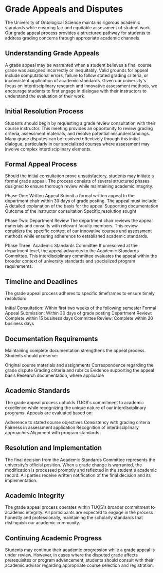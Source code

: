 # Grade Appeals and Disputes

The University of Ontological Science maintains rigorous academic standards while ensuring fair and equitable assessment of student work. Our grade appeal process provides a structured pathway for students to address grading concerns through appropriate academic channels.

## Understanding Grade Appeals

A grade appeal may be warranted when a student believes a final course grade was assigned incorrectly or inequitably. Valid grounds for appeal include computational errors, failure to follow stated grading criteria, or inconsistent application of academic standards. Given our university's focus on interdisciplinary research and innovative assessment methods, we encourage students to first engage in dialogue with their instructors to understand the evaluation of their work.

## Initial Resolution Process

Students should begin by requesting a grade review consultation with their course instructor. This meeting provides an opportunity to review grading criteria, assessment materials, and resolve potential misunderstandings. Many grade disputes can be resolved effectively through this initial dialogue, particularly in our specialized courses where assessment may involve complex interdisciplinary elements.

## Formal Appeal Process

Should the initial consultation prove unsatisfactory, students may initiate a formal grade appeal. The process consists of several structured phases designed to ensure thorough review while maintaining academic integrity.

Phase One: Written Appeal
Submit a formal written appeal to the department chair within 30 days of grade posting. The appeal must include:
A detailed explanation of the basis for the appeal
Supporting documentation
Outcome of the instructor consultation
Specific resolution sought

Phase Two: Department Review
The department chair reviews the appeal materials and consults with relevant faculty members. This review considers the specific context of our innovative courses and assessment methods while ensuring adherence to established academic standards.

Phase Three: Academic Standards Committee
If unresolved at the department level, the appeal advances to the Academic Standards Committee. This interdisciplinary committee evaluates the appeal within the broader context of university standards and specialized program requirements.

## Timeline and Deadlines

The grade appeal process adheres to specific timeframes to ensure timely resolution:

Initial Consultation: Within first two weeks of the following semester
Formal Appeal Submission: Within 30 days of grade posting
Department Review: Complete within 15 business days
Committee Review: Complete within 20 business days

## Documentation Requirements

Maintaining complete documentation strengthens the appeal process. Students should preserve:

Original course materials and assignments
Correspondence regarding the grade dispute
Grading criteria and rubrics
Evidence supporting the appeal basis
Research documentation, where applicable

## Academic Standards

The grade appeal process upholds TUOS's commitment to academic excellence while recognizing the unique nature of our interdisciplinary programs. Appeals are evaluated based on:

Adherence to stated course objectives
Consistency with grading criteria
Fairness in assessment application
Recognition of interdisciplinary approaches
Alignment with program standards

## Resolution and Implementation

The final decision from the Academic Standards Committee represents the university's official position. When a grade change is warranted, the modification is processed promptly and reflected in the student's academic record. All parties receive written notification of the final decision and its implementation.

## Academic Integrity

The grade appeal process operates within TUOS's broader commitment to academic integrity. All participants are expected to engage in the process honestly and professionally, maintaining the scholarly standards that distinguish our academic community.

## Continuing Academic Progress

Students may continue their academic progression while a grade appeal is under review. However, in cases where the disputed grade affects prerequisites or program advancement, students should consult with their academic advisor regarding appropriate course selection and registration.